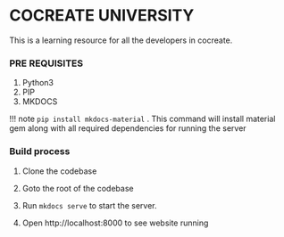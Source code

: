 # COCREATE UNIVERSITY

This is a learning resource for all the developers in cocreate.

### PRE REQUISITES

1. Python3
2. PIP
3. MKDOCS

!!! note
    ```pip install mkdocs-material``` . This command will install material gem along with all required dependencies for running the server

### Build process

1. Clone the codebase

2. Goto the root of the codebase

3. Run ```mkdocs serve``` to start the server.

4. Open http://localhost:8000 to see website running
